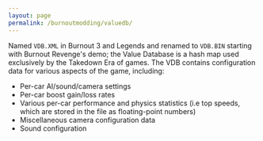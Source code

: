 ```yaml
---
layout: page
permalink: /burnoutmodding/valuedb/
---
```


Named `VDB.XML` in Burnout 3 and Legends and renamed to `VDB.BIN` starting with Burnout Revenge's demo; the Value Database is a hash map used exclusively by the Takedown Era of games. The VDB contains configuration data for various aspects of the game, including:
  * Per-car AI/sound/camera settings
  * Per-car boost gain/loss rates 
  * Various per-car performance and physics statistics (i.e top speeds, which are stored in the file as floating-point numbers)
  * Miscellaneous camera configuration data
  * Sound configuration
